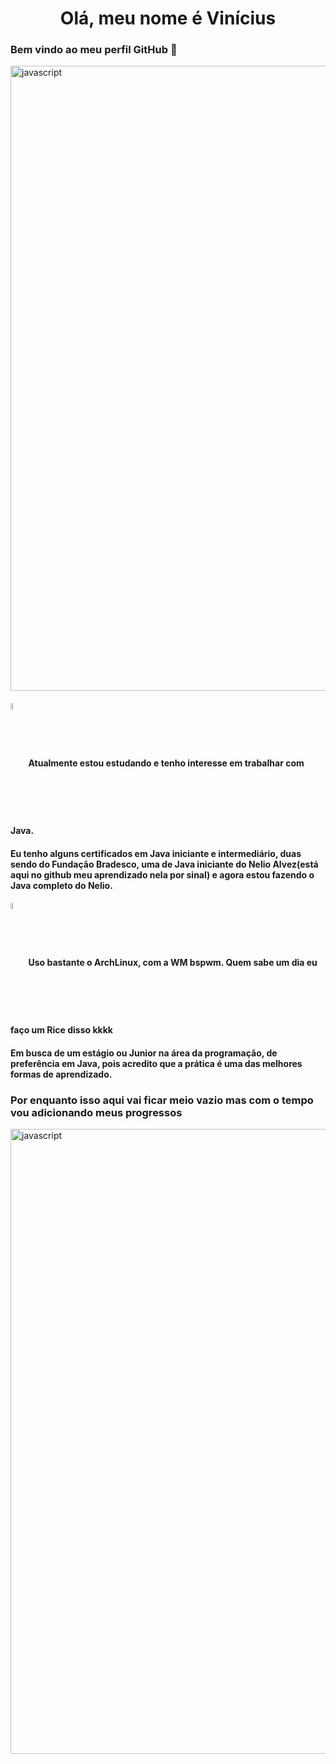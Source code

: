 <h1 align="center">Olá, meu nome é Vinícius</h1>
<h3> Bem vindo ao meu perfil GitHub 👋</h3>
<img align="center" src="https://user-images.githubusercontent.com/73097560/115834477-dbab4500-a447-11eb-908a-139a6edaec5c.gif" alt="javascript" width="1000"/>
<h4><img src="https://cdn.jsdelivr.net/gh/devicons/devicon/icons/java/java-original-wordmark.svg" align="center" width = 5%; height = 5%> Atualmente estou estudando e tenho interesse em trabalhar com Java.</h4>
<h4>Eu tenho alguns certificados em Java iniciante e intermediário, duas sendo do Fundação Bradesco, uma de Java iniciante do Nelio Alvez(está aqui no github meu aprendizado nela por sinal) e agora estou fazendo o Java completo do Nelio. </h4>
<h4><img src="https://cdn.jsdelivr.net/gh/devicons/devicon/icons/linux/linux-plain.svg" align="center" width = 5%; height = 5%>
Uso bastante o ArchLinux, com a WM bspwm. Quem sabe um dia eu faço um Rice disso kkkk </h4>
<h4> Em busca de um estágio ou Junior na área da programação, de preferência em Java, pois acredito que a prática é uma das melhores formas de aprendizado. </4>

<h3>Por enquanto isso aqui vai ficar meio vazio mas com o tempo vou adicionando meus progressos</h3>

<img align="center" src="https://user-images.githubusercontent.com/73097560/115834477-dbab4500-a447-11eb-908a-139a6edaec5c.gif" alt="javascript" width="1000"/>


<!---
Akom4n/Akom4n is a ✨ special ✨ repository because its `README.md` (this file) appears on your GitHub profile.
You can click the Preview link to take a look at your changes.
--->
